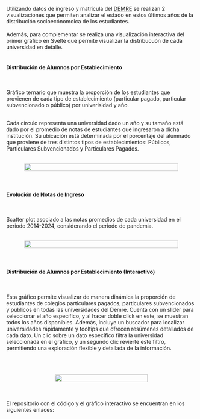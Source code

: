 Utilizando datos de ingreso y matrícula del [DEMRE](https://demre.cl/portales/portal-bases-datos) se realizan 2 visualizaciones que permiten analizar el estado en estos últimos años de la distribución socioecónomoica de los estudiantes.
<br><br>
Además, para complementar se realiza una visualización interactiva del primer gráfico en Svelte que permite visualizar la distribucuón de cada universidad en detalle.
<br><br>

<h4>Distribución de Alumnos por Establecimiento</h4><br>

Gráfico ternario que muestra la proporción de los estudiantes que provienen de cada tipo de establecimiento (particular pagado, particular subvencionado o público) por univerisidad y año.<br><br>

Cada círculo representa una universidad dado un año y su tamaño está dado por el promedio de notas de estudiantes que ingresaron a dicha institución. Su ubicación está determinada por el porcentaje del alumnado que proviene de tres distintos tipos de establecimientos: Públicos, Particulares Subvencionados y Particulares Pagados.

<br>
    <div style="display: flex; justify-content: center; text-align: center;">
        <img width="90%" height="auto" src=${AssetsImage.VizDemreTer}>
    </div>
<br><br>

<h4>Evolución de Notas de Ingreso</h4><br>

Scatter plot asociado a las notas promedios de cada universidad en el periodo 2014-2024, considerando el periodo de pandemia.

<br>
    <div style="display: flex; justify-content: center; text-align: center;">
        <img width="90%" height="auto" src=${AssetsImage.VizDemreScatter}>
    </div>
<br><br>

<h4>Distribución de Alumnos por Establecimiento (Interactivo)</h4><br>

Esta gráfico permite visualizar de manera dinámica la proporción de estudiantes de colegios particulares pagados, particulares subvencionados y públicos en todas las universidades del Demre. Cuenta con un slider para seleccionar el año específico, y al hacer doble click en este, se muestran todos los años disponibles. Además, incluye un buscador para localizar universidades rápidamente y tooltips que ofrecen resúmenes detallados de cada dato. Un clic sobre un dato específico filtra la universidad seleccionada en el gráfico, y un segundo clic revierte este filtro, permitiendo una exploración flexible y detallada de la información.

<br><br>
    <div style="display: flex; justify-content: center; text-align: center;">
        <img width="70%" height="auto" src=${AssetsImage.VizDemreTerSvelte}>
    </div>
<br><br>

El repositorio con el código y el gráfico interactivo se encuentran en los siguientes enlaces: